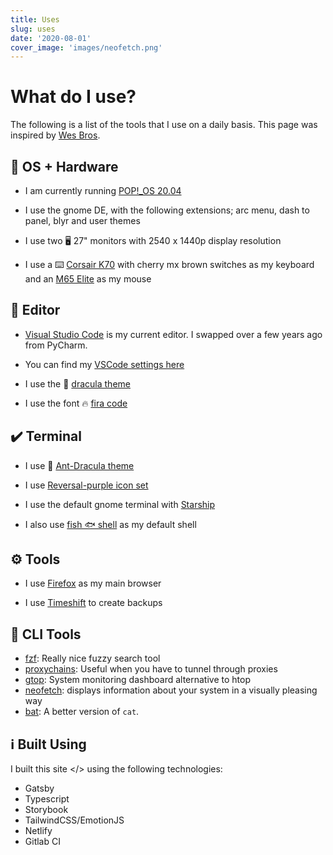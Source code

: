```yaml
---
title: Uses
slug: uses
date: '2020-08-01'
cover_image: 'images/neofetch.png'
---
```


# What do I use?

The following is a list of the tools that I use on a daily basis. This page
was inspired by [Wes Bros](https://wesbos.com/uses).

## 🐧 OS + Hardware

- I am currently running [POP!\_OS 20.04](https://pop.system76.com/)

- I use the gnome DE, with the following extensions; arc menu, dash to panel, blyr and user themes

- I use two 🖥️ 27" monitors with 2540 x 1440p display resolution

- I use a ⌨️ [Corsair K70](https://www.corsair.com/us/en/k70-rgb-gaming-keyboard) with cherry mx brown switches as my keyboard and an [M65 Elite](https://www.corsair.com/us/en/Categories/Products/Gaming-Mice/FPS-Fast-Action-Mice/M65-RGB-ELITE/p/CH-9309011-N) as my mouse

## 📑 Editor

- [Visual Studio Code](https://code.visualstudio.com/) is my current editor. I swapped over a few years ago from PyCharm.

- You can find my [VSCode settings here](https://gist.github.com/hmajid2301/0fc6071dab37429a2e0686ef1126b2cd)

- I use the 🧛 [dracula theme](https://github.com/dracula/visual-studio-code)

- I use the font 🔥 [fira code](https://github.com/tonsky/FiraCode)

## ✔️ Terminal

- I use 🧛 [Ant-Dracula theme](https://www.gnome-look.org/p/1099856/)

- I use [Reversal-purple icon set](https://www.gnome-look.org/p/1340791/)

- I use the default gnome terminal with [Starship](https://starship.rs/)

- I also use [fish 🐟 shell](https://fishshell.com/) as my default shell

## ⚙️ Tools

- I use [Firefox](https://www.mozilla.org/en-US/exp/firefox/new/) as my main browser

- I use [Timeshift](https://itsfoss.com/backup-restore-linux-timeshift/) to create backups

## 🧰 CLI Tools

- [fzf](https://github.com/junegunn/fzf): Really nice fuzzy search tool
- [proxychains](https://github.com/haad/proxychains): Useful when you have to tunnel through proxies
- [gtop](https://github.com/aksakalli/gtop): System monitoring dashboard alternative to htop
- [neofetch](https://github.com/dylanaraps/neofetch): displays information about your system in a visually pleasing way
- [bat](https://github.com/sharkdp/bat): A better version of `cat`.

## ℹ️ Built Using

I built this site </> using the following technologies:

- Gatsby
- Typescript
- Storybook
- TailwindCSS/EmotionJS
- Netlify
- Gitlab CI
